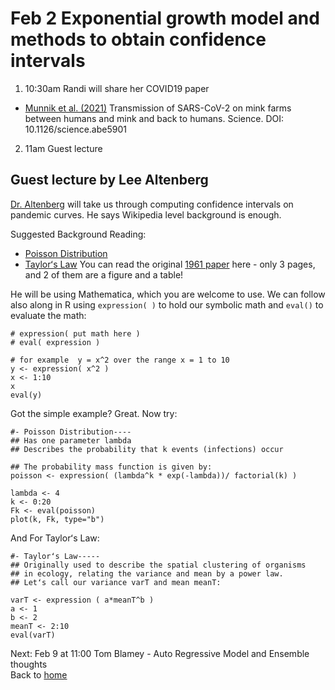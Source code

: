 # Feb 2 Exponential growth model and methods to obtain confidence intervals

1. 10:30am Randi will share her COVID19 paper
  * [Munnik et al. (2021)](https://science.sciencemag.org/content/371/6525/172) Transmission of SARS-CoV-2 on mink farms between humans and mink and back to humans. Science. DOI: 10.1126/science.abe5901

2. 11am Guest lecture

## Guest lecture by Lee Altenberg
[Dr. Altenberg](http://dynamics.org) will take us through computing confidence intervals on pandemic curves. He says Wikipedia level background is enough.  

Suggested Background Reading:  
* [Poisson Distribution](https://en.wikipedia.org/wiki/Poisson_distribution)  
* [Taylorʻs Law](https://en.wikipedia.org/wiki/Taylor%27s_law) You can read the original [1961 paper](Taylor1961.pdf) here - only 3 pages, and 2 of them are a figure and a table!  

He will be using Mathematica, which you are welcome to use. We can follow also along in R using `expression( )` to hold our symbolic math and `eval()` to evaluate the math:  
```
# expression( put math here )  
# eval( expression )

# for example  y = x^2 over the range x = 1 to 10
y <- expression( x^2 )
x <- 1:10
x
eval(y)
```

Got the simple example? Great. Now try:
```
#- Poisson Distribution----
## Has one parameter lambda
## Describes the probability that k events (infections) occur

## The probability mass function is given by:
poisson <- expression( (lambda^k * exp(-lambda))/ factorial(k) )

lambda <- 4
k <- 0:20
Fk <- eval(poisson)
plot(k, Fk, type="b")
```
And For Taylorʻs Law:
```
#- Taylorʻs Law-----
## Originally used to describe the spatial clustering of organisms
## in ecology, relating the variance and mean by a power law.
## Letʻs call our variance varT and mean meanT:

varT <- expression ( a*meanT^b )  
a <- 1
b <- 2
meanT <- 2:10
eval(varT)
```   


Next: Feb 9 at 11:00 Tom Blamey - Auto Regressive Model and Ensemble thoughts  
Back to [home](..)  
